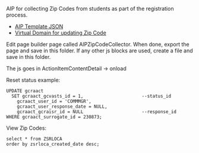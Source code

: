 AIP for collecting Zip Codes from students as part of the registration process.

* [AIP Template JSON](pages.AIPZipCodeCollector.json)
* [Virtual Domain for updating Zip Code](virtualDomains.AIPStuStudentLocationTestJohn.json)

Edit page builder page called AIPZipCodeCollector. When done, export the page and save in this folder. If any other js blocks are used, create a file and save in this folder.

The js goes in ActionItemContentDetail -> onload

Reset status example:

    UPDATE gcraact
      SET gcraact_gcvasts_id = 1,                      --status_id
        gcraact_user_id = 'COMMMGR',
        gcraact_user_response_date = NULL,
        gcraact_gcraisr_id = NULL                      --response_id
    WHERE gcraact_surrogate_id = 230873;

View Zip Codes:

    select * from ZSRLOCA
    order by zsrloca_created_date desc;
